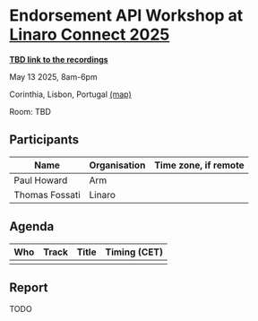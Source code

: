 # Endorsement API Workshop at [Linaro Connect 2025](https://www.linaro.org/connect)

[**TBD link to the recordings**](TODO)

May 13 2025, 8am-6pm

Corinthia, Lisbon, Portugal [(map)](https://www.openstreetmap.org/way/101941942#map=19/38.738712/-9.166492)

Room: TBD

## Participants

| Name | Organisation | Time zone, if remote |
|--|--|--|
| Paul Howard | Arm | |
| Thomas Fossati | Linaro | |

## Agenda

| Who | Track | Title | Timing (CET) |
|--|--|--|--|
| | | | |

## Report

TODO
